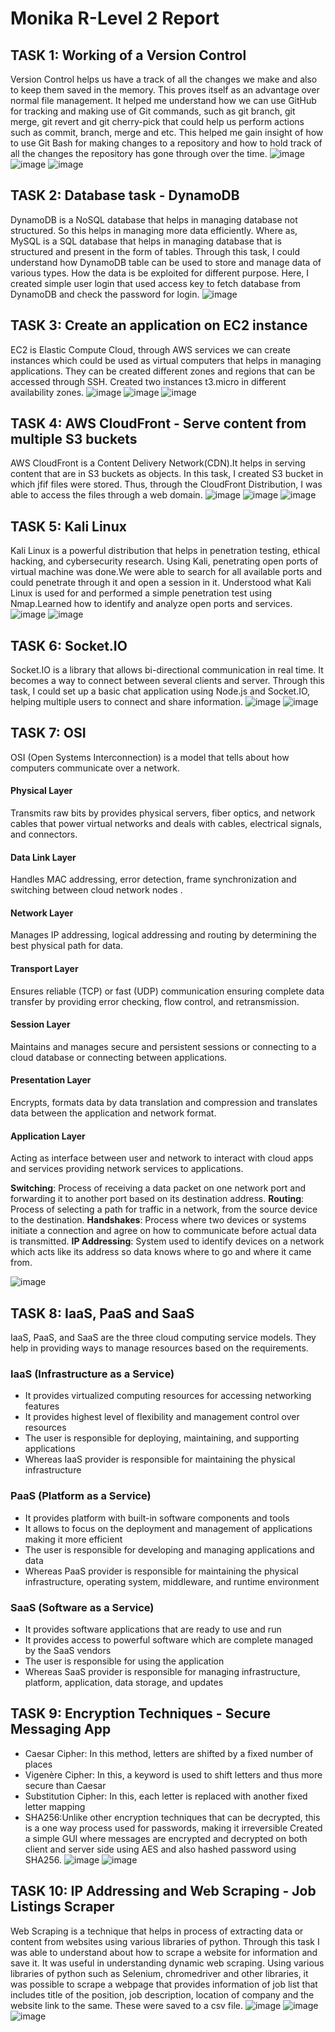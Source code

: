 # Monika R-Level 2 Report 
## TASK 1: Working of a Version Control
Version Control helps us have a track of all the changes we make and also to keep them saved in the memory. This proves itself as an advantage over normal file management. It helped me understand how we can use GitHub for tracking and making use of Git commands, such as git branch, git merge, git revert and git cherry-pick that could help us perform actions such as commit, branch, merge and etc.
This helped me gain insight of how to use Git Bash for making changes to a repository and how to hold track of all the changes the repository has gone through over the time.
![image](https://raw.githubusercontent.com/MonikaRGowda/clcylevel2/refs/heads/main/WhatsApp%20Image%202025-03-28%20at%2020.18.38%20(1).jpeg)
![image](https://raw.githubusercontent.com/MonikaRGowda/clcylevel2/refs/heads/main/WhatsApp%20Image%202025-03-28%20at%2020.18.38.jpeg)
![image](https://raw.githubusercontent.com/MonikaRGowda/clcylevel2/refs/heads/main/WhatsApp%20Image%202025-03-28%20at%2020.18.37%20(1).jpeg)


## TASK 2: Database task - DynamoDB
DynamoDB is a NoSQL database that helps in managing database not structured. So this helps in managing more data efficiently. Where as, MySQL is a SQL database that helps in managing database that is structured and present in the form of tables.
Through this task, I could understand how DynamoDB table can be used to store and manage data of various types. How the data is be exploited for different purpose. Here, I created simple user login that used access key to fetch database from DynamoDB and check the password for login.
![image](https://raw.githubusercontent.com/MonikaRGowda/clcylevel2/refs/heads/main/WhatsApp%20Image%202025-05-01%20at%2023.11.51.jpeg)


## TASK 3: Create an application on EC2 instance
EC2 is Elastic Compute Cloud, through AWS services we can create instances which  could be used as virtual computers that helps in managing applications. They can be created different zones and regions that can be accessed through SSH.
Created two instances t3.micro in different availability zones.
![image](https://raw.githubusercontent.com/MonikaRGowda/clcylevel2/refs/heads/main/WhatsApp%20Image%202025-05-07%20at%2017.42.25.jpeg)
![image](https://raw.githubusercontent.com/MonikaRGowda/clcylevel2/refs/heads/main/WhatsApp%20Image%202025-05-07%20at%2017.41.59.jpeg)
![image](https://raw.githubusercontent.com/MonikaRGowda/clcylevel2/refs/heads/main/WhatsApp%20Image%202025-05-07%20at%2017.42.10.jpeg)


## TASK 4: AWS CloudFront - Serve content from multiple S3 buckets
AWS CloudFront is a Content Delivery Network(CDN).It helps in serving content that are in S3 buckets as objects.
In this task, I created S3 bucket in which jfif files were stored. Thus, through the CloudFront Distribution, I was able to access the files through a web domain.
![image](https://raw.githubusercontent.com/MonikaRGowda/clcylevel2/refs/heads/main/WhatsApp%20Image%202025-05-04%20at%2017.19.35.jpeg)
![image](https://raw.githubusercontent.com/MonikaRGowda/clcylevel2/refs/heads/main/WhatsApp%20Image%202025-05-04%20at%2017.19.35%20(1).jpeg)
![image](https://raw.githubusercontent.com/MonikaRGowda/clcylevel2/refs/heads/main/WhatsApp%20Image%202025-05-04%20at%2017.19.34.jpeg)


## TASK 5: Kali Linux
Kali Linux is a powerful distribution that helps in penetration testing, ethical hacking, and cybersecurity research. Using Kali, penetrating open ports of virtual machine was done.We were able to search for all available ports and could penetrate through it and open a session in it. 
Understood what Kali Linux is used for and performed a simple penetration test using Nmap.Learned how to identify and analyze open ports and services.
![image](https://raw.githubusercontent.com/MonikaRGowda/clcylevel2/refs/heads/main/WhatsApp%20Image%202025-06-03%20at%2018.03.51.jpeg)
![image](https://raw.githubusercontent.com/MonikaRGowda/clcylevel2/refs/heads/main/WhatsApp%20Image%202025-06-03%20at%2018.04.04.jpeg)

## TASK 6: Socket.IO
Socket.IO is a library that allows bi-directional communication in real time. It becomes a way to connect between several clients and server.
Through this task, I could set up a basic chat application using Node.js and Socket.IO, helping multiple users to connect and share information.
![image](https://raw.githubusercontent.com/MonikaRGowda/clcylevel2/refs/heads/main/WhatsApp%20Image%202025-05-07%20at%2019.40.48.jpeg)
![image](https://raw.githubusercontent.com/MonikaRGowda/clcylevel2/refs/heads/main/WhatsApp%20Image%202025-05-07%20at%2019.40.49.jpeg)


## TASK 7: OSI
OSI (Open Systems Interconnection) is a model that tells about how computers communicate over a network.
#### Physical Layer
Transmits raw bits by provides physical servers, fiber optics, and network cables that power virtual networks and deals with cables, electrical signals, and connectors.

#### Data Link Layer
Handles MAC addressing, error detection, frame synchronization and switching between cloud network nodes .

#### Network Layer
Manages IP addressing, logical addressing and routing by determining the best physical path for data.

#### Transport Layer
Ensures reliable (TCP) or fast (UDP) communication ensuring complete data transfer by providing error checking, flow control, and retransmission.

#### Session Layer
Maintains and manages secure and persistent sessions or connecting to a cloud database or connecting between applications.

#### Presentation Layer
Encrypts, formats data by data translation and compression and translates data between the application and network format.

#### Application Layer
Acting as interface between user and network to interact with cloud apps and services providing network services to applications.

**Switching**: Process of receiving a data packet on one network port and forwarding it to another port based on its destination address.
**Routing**: Process of selecting a path for traffic in a network, from the source device to the destination.
**Handshakes**:  Process where two devices or systems initiate a connection and agree on how to communicate before actual data is transmitted.
**IP Addressing**: System used to identify devices on a network which acts like its address so data knows where to go and where it came from.

![image](https://raw.githubusercontent.com/MonikaRGowda/clcylevel2/6aeaa565cfedfa347a32663d4bb123b4455b0e6e/osimodel.drawio.svg)

## TASK 8: IaaS, PaaS and SaaS
IaaS, PaaS, and SaaS are the three cloud computing service models. They help in providing ways to manage resources based on the requirements.
### IaaS (Infrastructure as a Service)
  - It provides virtualized computing resources for accessing networking features
  - It provides highest level of flexibility and management control over resources
  - The user is responsible for deploying, maintaining, and supporting  applications
  - Whereas IaaS provider is responsible for maintaining the physical infrastructure
### PaaS (Platform as a Service)
  - It provides platform with built-in software components and tools
  - It allows to focus on the deployment and management of applications making it more efficient
  - The user is responsible for developing and managing applications and data
  - Whereas PaaS provider is responsible for maintaining the physical infrastructure, operating system, middleware, and runtime environment
### SaaS (Software as a Service)
  - It provides software applications that are ready to use and run
  - It provides access to powerful software which are complete managed by the SaaS vendors
  - The user is responsible for using the application
  - Whereas SaaS provider is responsible for managing infrastructure, platform, 
 application, data storage, and updates
 

## TASK 9: Encryption Techniques - Secure Messaging App
- Caesar Cipher: In this method, letters are shifted by a fixed number of places
- Vigenère Cipher: In this, a keyword is used to shift letters and thus more secure than Caesar
- Substitution Cipher: In this, each letter is replaced with another fixed letter mapping
- SHA256:Unlike other encryption techniques that can be decrypted, this is a one way process used for passwords, making it irreversible
Created a simple GUI where messages are encrypted and decrypted on both client and server side using AES and also hashed password using SHA256.
![image](https://raw.githubusercontent.com/MonikaRGowda/clcylevel2/refs/heads/main/WhatsApp%20Image%202025-05-01%20at%2015.19.58%20(1).jpeg)
![image](https://raw.githubusercontent.com/MonikaRGowda/clcylevel2/refs/heads/main/WhatsApp%20Image%202025-05-01%20at%2015.19.59.jpeg)

## TASK 10: IP Addressing and Web Scraping - Job Listings Scraper
Web Scraping is a technique that helps in process of extracting data or content from websites using various libraries of python. Through this task I was able to understand about how to scrape a website for information and save it. It was useful in understanding dynamic web scraping.
Using various libraries of python such as Selenium, chromedriver and other libraries, it was possible to scrape a webpage that provides information of job list that includes title of the position, job description, location of company and the website link to the same. These were saved to a csv file.
![image](https://raw.githubusercontent.com/MonikaRGowda/clcylevel2/refs/heads/main/WhatsApp%20Image%202025-03-28%20at%2020.18.36%20(1).jpeg)
![image](https://raw.githubusercontent.com/MonikaRGowda/clcylevel2/refs/heads/main/WhatsApp%20Image%202025-03-28%20at%2020.18.37.jpeg)
![image](https://raw.githubusercontent.com/MonikaRGowda/clcylevel2/refs/heads/main/WhatsApp%20Image%202025-03-28%20at%2020.18.36.jpeg)
